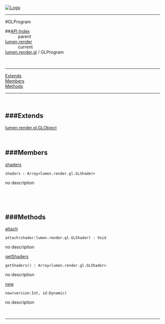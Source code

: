 
[![Logo](../../../../images/logo.png)](../../../../index.html)

---

#GLProgram


##[API Index](../../../../api/index.html#lumen.render)   
&emsp;&emsp;&emsp;parent    
[lumen.render](../)     
&emsp;&emsp;&emsp;current    
[lumen.render.gl](./) / GLProgram

<br/>

---


[Extends](#Extends)   
[Members](#Members)   
[Methods](#Methods)   


---

&nbsp;   

<a class="lift" name="Extends" ></a>
###Extends   
---
<a class="lift" name="lumen.render.gl.GLObject" href="{{{rel_path}}}api/lumen/render/gl/GLObject.html">lumen.render.gl.GLObject</a>

&nbsp;   

<a class="lift" name="Members" ></a>
###Members   
---
<a class="lift" name="shaders" href="#shaders">shaders</a>



`shaders : Array<lumen.render.gl.GLShader>`

<span class="small_desc_flat"> no description </span>   

&nbsp;   

&nbsp;   

<a class="lift" name="Methods" ></a>
###Methods   
---
<a class="lift" name="attach" href="#attach">attach</a>



`attach(shader:lumen.render.gl.GLShader) : Void`

<span class="small_desc_flat"> no description </span>   

<a class="lift" name="getShaders" href="#getShaders">getShaders</a>



`getShaders() : Array<lumen.render.gl.GLShader>`

<span class="small_desc_flat"> no description </span>   

<a class="lift" name="new" href="#new">new</a>



`new(version:Int, id:Dynamic) `

<span class="small_desc_flat"> no description </span>   



&nbsp;
&nbsp;
&nbsp;

---  


&nbsp;   
&nbsp;   